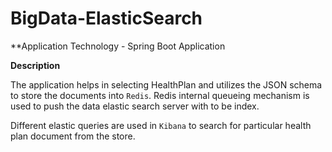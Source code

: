 # BigData-ElasticSearch

**Application Technology - Spring Boot Application

__Description__

The application helps in selecting HealthPlan and utilizes the JSON schema to store the documents into `Redis`.
Redis internal queueing mechanism is used to push the data elastic search server with to be index.

Different elastic queries are used in `Kibana` to search for particular health plan document from the store.
